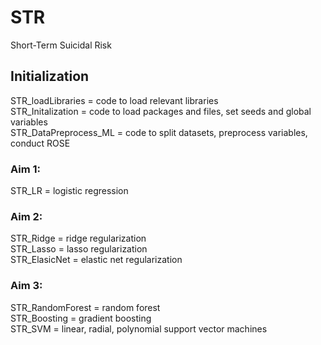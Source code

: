 # STR
Short-Term Suicidal Risk

## Initialization
STR_loadLibraries = code to load relevant libraries\
STR_Initalization = code to load packages and files, set seeds and global variables\
STR_DataPreprocess_ML = code to split datasets, preprocess variables, conduct ROSE

### Aim 1:
STR_LR = logistic regression

### Aim 2:
STR_Ridge = ridge regularization\
STR_Lasso = lasso regularization\
STR_ElasicNet = elastic net regularization

### Aim 3:
STR_RandomForest = random forest\
STR_Boosting = gradient boosting\
STR_SVM = linear, radial, polynomial support vector machines

